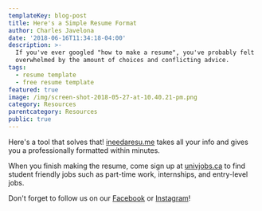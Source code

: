 ```yaml
---
templateKey: blog-post
title: Here's a Simple Resume Format
author: Charles Javelona
date: '2018-06-16T11:34:18-04:00'
description: >-
  If you've ever googled "how to make a resume", you've probably felt
  overwhelmed by the amount of choices and conflicting advice. 
tags:
  - resume template
  - free resume template
featured: true
image: /img/screen-shot-2018-05-27-at-10.40.21-pm.png
category: Resources
parentcategory: Resources
public: true
---
```

Here's a tool that solves that! [ineedaresu.me](http://ineedaresu.me/#/) takes all your info and gives you a professionally formatted within minutes.

When you finish making the resume, come sign up at [univjobs.ca](https://univjobs.ca) to find student friendly jobs such as part-time work, internships, and entry-level jobs.

Don't forget to follow us on our [Facebook](https://www.facebook.com/univjobs/) or [Instagram](https://instagram.com/univjobs)!
